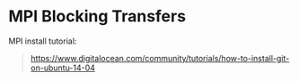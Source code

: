 # MPI Blocking Transfers

MPI install tutorial:
> https://www.digitalocean.com/community/tutorials/how-to-install-git-on-ubuntu-14-04
